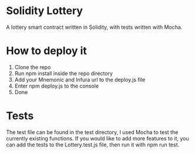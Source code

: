 # Solidity Lottery

A lottery smart contract written in Solidity, with tests written with Mocha.

# How to deploy it

1. Clone the repo
2. Run npm install inside the repo directory
3. Add your Mnemonic and Infura url to the deploy.js file
4. Enter npm deploy.js to the console
5. Done

# Tests

The test file can be found in the test directory, I used Mocha to test the currently existing functions. If you would like to add more features to it, you can add the tests to the Lottery.test.js file, then run it with npm run test.
